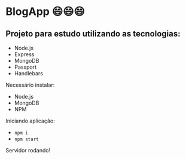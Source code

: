 # BlogApp :smile::smile::smile:
 
## Projeto para estudo utilizando as tecnologias: 
-  Node.js
-  Express
-  MongoDB
-  Passport
-  Handlebars

Necessário instalar:
- Node.js
- MongoDB
- NPM

Iniciando aplicação:
- `npm i`
- `npm start`

Servidor rodando!
